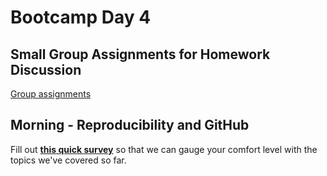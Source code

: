 # Bootcamp Day 4

## Small Group Assignments for Homework Discussion

[Group assignments](https://github.com/bxlab/cmdb-quantbio/blob/main/resources/small_group_assignments/small_group_day3_evening.md)

## Morning - Reproducibility and GitHub

Fill out **[this quick survey](https://forms.gle/RrSWEn1ZAM9P4aSWA)** so that we can gauge your comfort level with the topics we've covered so far.

<!-- [Slides: reproducible research, conda, and git](https://docs.google.com/presentation/d/17WPtDhfMPvVYyd0VJPk0qSuAudoJJbfqZnC9_8vDfn4/edit)

[Zoom recording of lecture]()


## Lunch Assignment: Research Parasites (aka How to ~Steal~ Reuse Other People’s Code)

[Lunch Assignment](https://bxlab.github.io/cmdb-quantbio/assignments/bootcamp/research_parasites_reuse_code/assignment/)

## Small Group Assignments for Lunch Assignment Discussion

[Small group assignments for discussion of lunch exercises]()


## Afternoon - Random Simulations

Computational Learning Objectives
-

Biological and Bioinformatic Analysis Learning Objectives
-

[Lecture Notes]()

[Scripts used in livecoding]()

[Zoom recording of lecture]()


## Homework Assignment: Visualizing Simulation Results and Power

[Homework Assignment](https://bxlab.github.io/cmdb-quantbio/assignments/bootcamp/random_simulation_visualization/assignment)

## Daily Reflection

Please fill out [this google form](https://forms.gle/kPy6BiZDb9SQfSsW7) this evening after class. -->
